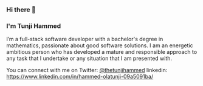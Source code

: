 ### Hi there 👋

### I'm Tunji Hammed
I’m a full-stack software developer with a bachelor's degree in mathematics, passionate about good software solutions. I am an energetic ambitious person who has developed a mature and responsible approach to any task that I undertake or any situation that I am presented with.

You can connect with me on
Twitter: [@thetunjihammed](https://twitter.com/thetunjihammed)
linkedin: https://www.linkedin.com/in/hammed-olatunji-09a5091ba/

<!--
**tunjiNg01/tunjiNG01** is a ✨ _special_ ✨ repository because its `README.md` (this file) appears on your GitHub profile.

Here are some ideas to get you started:

- 🔭 I’m currently working on ...
- 🌱 I’m currently learning ...
- 👯 I’m looking to collaborate on ...
- 🤔 I’m looking for help with ...
- 💬 Ask me about ...
- 📫 How to reach me: ...
- 😄 Pronouns: ...
- ⚡ Fun fact: ...
-->
